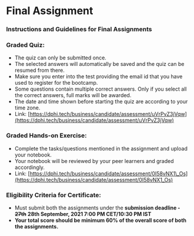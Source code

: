 # Final Assignment

### Instructions and Guidelines for Final Assignments

### Graded Quiz:

* The quiz can only be submitted once.
* The selected answers will automatically be saved and the quiz can be resumed from there. 
* Make sure you enter into the test providing the email id that you have used to register for the bootcamp.
* Some questions contain multiple correct answers. Only if you select all the correct answers, full marks will be awarded.
* The date and time shown before starting the quiz are according to your time zone.
* Link: [https://dphi.tech/business/candidate/assessment/uVrPvZ3jVqw](https://dphi.tech/business/candidate/assessment/uVrPvZ3jVqw)  

### Graded Hands-on Exercise:

* Complete the tasks/questions mentioned in the assignment and upload your notebook. 
* Your notebook will be reviewed by your peer learners and graded accordingly.
* Link: [https://dphi.tech/business/candidate/assessment/0I58vNX1\_Os](https://dphi.tech/business/candidate/assessment/0I58vNX1_Os)

### Eligibility Criteria for Certificate: 

* Must submit both the assignments under the **submission deadline -** ~~**27th**~~ **28th September, 2021 7:00 PM CET/10:30 PM IST**
* **Your total score should be minimum 60% of the overall score of both the assignments.**

